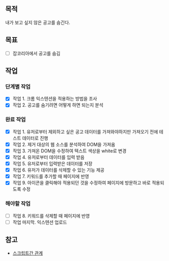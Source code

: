 ## 목적

내가 보고 싶지 않은 공고를 숨긴다.

## 목표

- [ ] 잡코리아에서 공고를 숨김

## 작업

### 단계별 작업

- [x] 작업 1. 크롬 익스텐션을 적용하는 방법을 조사
- [x] 작업 2. 공고를 숨기려면 어떻게 하면 되는지 분석

### 완료 작업

- [x] 작업 1. 유저로부터 제외하고 싶은 공고 데이터를 가져와야하지만 가져오기 전에 테스트 데이터로 진행
- [x] 작업 2. 제거 대상의 웹 소스를 분석하여 DOM을 가져옴
- [x] 작업 3. 가져온 DOM을 수정하여 텍스트 색상을 white로 변경
- [x] 작업 4. 유저로부터 데이터를 입력 받음
- [x] 작업 5. 유저로부터 입력받은 데이터를 저장
- [x] 작업 6. 유저가 데이터를 삭제할 수 있는 기능 제공
- [x] 작업 7. 키워드를 추가할 때 페이지에 반영
- [x] 작업 9. 아이콘을 클릭해야 적용되던 것을 수정하여 페이지에 방문하고 바로 적용되도록 수정

### 해야할 작업

- [ ] 작업 8. 키워드를 삭제할 때 페이지에 반영
- [ ] 작업 마지막. 익스텐션 업로드

## 참고

- [스크립트간 관계](https://plainenglish.io/blog/how-to-send-data-between-chrome-extension-scripts-1182ce67b659)
